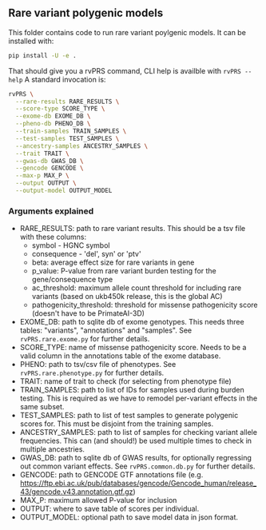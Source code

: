 
## Rare variant polygenic models

This folder contains code to run rare variant poylgenic models. It can be 
installed with:

```sh
pip install -U -e .
```

That should give you a rvPRS command, CLI help is availble with `rvPRS --help`
A standard invocation is:

```sh
rvPRS \
  --rare-results RARE_RESULTS \
  --score-type SCORE_TYPE \
  --exome-db EXOME_DB \
  --pheno-db PHENO_DB \
  --train-samples TRAIN_SAMPLES \
  --test-samples TEST_SAMPLES \
  --ancestry-samples ANCESTRY_SAMPLES \
  --trait TRAIT \
  --gwas-db GWAS_DB \
  --gencode GENCODE \
  --max-p MAX_P \
  --output OUTPUT \
  --output-model OUTPUT_MODEL
```

### Arguments explained
 - RARE_RESULTS: path to rare variant results. This should be a tsv file with these 
    columns: 
    - symbol - HGNC symbol
    - consequence - 'del', syn' or 'ptv'
    - beta: average effect size for rare variants in gene
    - p_value: P-value from rare variant burden testing for the gene/consequence type
    - ac_threshold: maximum allele count threshold for including rare variants 
        (based on ukb450k release, this is the global AC)
    - pathogenicity_threshold: threshold for missense pathogenicity score (doesn't
        have to be PrimateAI-3D)
 - EXOME_DB: path to sqlite db of exome genotypes. This needs three tables: 
    "variants", "annotations" and "samples". See `rvPRS.rare.exome.py` for
    further details.
 - SCORE_TYPE: name of missense pathogenicity score. Needs to be a valid column 
    in the annotations table of the exome database.
 - PHENO: path to tsv/csv file of phenotypes. See `rvPRS.rare.phenotype.py` for 
    further details.
 - TRAIT: name of trait to check (for selecting from phenotype file)
 - TRAIN_SAMPLES: path to list of IDs for samples used during burden testing. This 
    is required as we have to remodel per-variant effects in the same subset.
 - TEST_SAMPLES: path to list of test samples to generate polygenic scores for. 
    This must be disjoint from the training samples.
 - ANCESTRY_SAMPLES: path to list of samples for checking variant allele
    frequencies. This can (and should!) be used multiple times to check in 
    multiple ancestries.
 - GWAS_DB: path to sqlite db of GWAS results, for optionally regressing out 
    common variant effects. See `rvPRS.common.db.py` for further details.
 - GENCODE: path to GENCODE GTF annotations file (e.g. https://ftp.ebi.ac.uk/pub/databases/gencode/Gencode_human/release_43/gencode.v43.annotation.gtf.gz)
 - MAX_P: maximum allowed P-value for inclusion
 - OUTPUT: where to save table of scores per individual.
 - OUTPUT_MODEL: optional path to save model data in json format.
